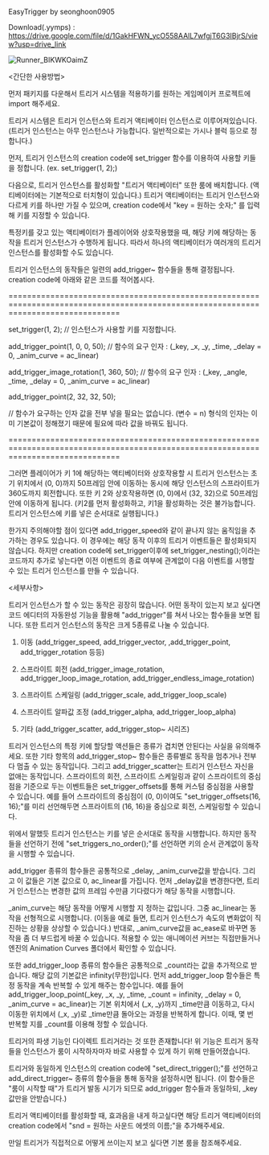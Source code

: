 EasyTrigger by seonghoon0905

Download(.yymps) : https://drive.google.com/file/d/1GakHFWN_ycO558AAlL7wfgjT6G3IBjrS/view?usp=drive_link

![Runner_BIKWKOaimZ](https://github.com/user-attachments/assets/22c9ed09-ae27-4fb4-8bed-d75146f161bd)

<간단한 사용방법>


먼저 패키지를 다운해서 트리거 시스템을 적용하기를 원하는 게임메이커 프로젝트에 import 해주세요. 

트리거 시스템은 트리거 인스턴스와 트리거 액티베이터 인스턴스로 이루어져있습니다.
(트리거 인스턴스는 아무 인스턴스나 가능합니다. 일반적으로는 가시나 블럭 등으로 정합니다.)

먼저, 트리거 인스턴스의 creation code에 set_trigger 함수를 이용하여 사용할 키들을 정합니다.
(ex. set_trigger(1, 2);)

다음으로, 트리거 인스턴스를 활성화할 "트리거 액티베이터" 또한 룸에 배치합니다. (액티베이터에는 기본적으로 터치형이 있습니다.)
트리거 액티베이터는 트리거 인스턴스와 다르게 키를 하나만 가질 수 있으며, creation code에서 "key = 원하는 숫자;" 를 입력해 키를 지정할 수 있습니다.

특정키를 갖고 있는 액티베이터가 플레이어와 상호작용했을 때, 해당 키에 해당하는 동작을 트리거 인스턴스가 수행하게 됩니다. 
따라서 하나의 액티베이터가 여러개의 트리거 인스턴스를 활성화할 수도 있습니다. 

트리거 인스턴스의 동작들은 일련의 add_trigger~ 함수들을 통해 결정됩니다. 
creation code에 아래와 같은 코드를 적어봅시다. 

====================================================================================================================================

set_trigger(1, 2); // 인스턴스가 사용할 키를 지정합니다.

add_trigger_point(1, 0, 0, 50); // 함수의 요구 인자 : (_key, _x, _y, _time, _delay = 0, _anim_curve = ac_linear)

add_trigger_image_rotation(1, 360, 50); // 함수의 요구 인자 : (_key, _angle, _time, _delay = 0, _anim_curve = ac_linear)

add_trigger_point(2, 32, 32, 50);

// 함수가 요구하는 인자 값을 전부 넣을 필요는 없습니다. (변수 = n) 형식의 인자는 이미 기본값이 정해졌기 때문에 필요에 따라 값을 바꿔도 됩니다.

====================================================================================================================================

그러면 플레이어가 키 1에 해당하는 액티베이터와 상호작용할 시 트리거 인스턴스는 초기 위치에서 (0, 0)까지 
50프레임 안에 이동하는 동시에 해당 인스턴스의 스프라이트가 360도까지 회전합니다. 또한 키 2와 상호작용하면 (0, 0)에서 (32, 32)으로 50프레임 안에 이동하게 됩니다.
(키2를 먼저 활성화하고, 키1을 활성화하는 것은 불가능합니다. 트리거 인스턴스에 키를 넣은 순서대로 실행됩니다.)

한가지 주의해야할 점이 있다면 add_trigger_speed와 같이 끝나지 않는 움직임을 추가하는 경우도 있습니다. 
이 경우에는 해당 동작 이후의 트리거 이벤트들은 활성화되지 않습니다. 
하지만 creation code에 set_trigger이후에 set_trigger_nesting();이라는 코드까지 추가로 넣는다면 이전 이벤트의 종료 여부에 관계없이 다음 이벤트를 시행할 수 있는 트리거 인스턴스를 만들 수 있습니다.


<세부사항>

트리거 인스턴스가 할 수 있는 동작은 굉장히 많습니다. 어떤 동작이 있는지 보고 싶다면 코드 에디터의 자동완성 기능을 활용해 "add_trigger"를 쳐서 나오는 함수들을 보면 됩니다.
또한 트리거 인스턴스의 동작은 크게 5종류로 나눌 수 있습니다.

1. 이동 (add_trigger_speed, add_trigger_vector, ,add_trigger_point, add_trigger_rotation 등등)

2. 스프라이트 회전 (add_trigger_image_rotation, add_trigger_loop_image_rotation, add_trigger_endless_image_rotation)

3. 스프라이트 스케일링 (add_trigger_scale, add_trigger_loop_scale)

4. 스프라이트 알파값 조정 (add_trigger_alpha, add_trigger_loop_alpha)

5. 기타 (add_trigger_scatter, add_trigger_stop~ 시리즈)

트리거 인스턴스의 특정 키에 할당할 액션들은 종류가 겹치면 안된다는 사실을 유의해주세요.
또한 기타 항목의 add_trigger_stop~ 함수들은 종류별로 동작을 멈추거나 전부 다 멈출 수 있는 동작입니다. 
그리고 add_trigger_scatter는 트리거 인스턴스 자신을 없애는 동작입니다.
스프라이트의 회전, 스프라이트 스케일링과 같이 스프라이트의 중심점을 기준으로 두는 이벤트들은 set_trigger_offsets를 통해 커스텀 중심점을 사용할 수 있습니다.
예를 들어 스프라이트의 중심점이 (0, 0)이여도 "set_trigger_offsets(16, 16);"를 미리 선언해두면 스프라이트의 (16, 16)을 중심으로 회전, 스케일링할 수 있습니다.

위에서 말했듯 트리거 인스턴스는 키를 넣은 순서대로 동작을 시행합니다. 하지만 동작들을 선언하기 전에 "set_triggers_no_order();"를 선언하면 키의 순서 관계없이 동작을 시행할 수 있습니다.

add_trigger 종류의 함수들은 공통적으로 _delay, _anim_curve값을 받습니다. 그리고 이 값들은 기본 값으로 0, ac_linear를 가집니다.
먼저 _delay값을 변경한다면, 트리거 인스턴스는 변경한 값의 프레임 수만큼 기다렸다가 해당 동작을 시행합니다.

_anim_curve는 해당 동작을 어떻게 시행할 지 정하는 값입니다. 그중 ac_linear는 동작을 선형적으로 시행합니다. 
(이동을 예로 들면, 트리거 인스턴스가 속도의 변화없이 직진하는 상황을 상상할 수 있습니다.)
반대로, _anim_curve값을 ac_ease로 바꾸면 동작을 좀 더 부드럽게 바꿀 수 있습니다. 
적용할 수 있는 애니메이션 커브는 직접만들거나 엔진의 Animation Curves 폴더에서 확인할 수 있습니다.

또한 add_trigger_loop 종류의 함수들은 공통적으로 _count라는 값을 추가적으로 받습니다. 해당 값의 기본값은 infinity(무한)입니다.
먼저 add_trigger_loop 함수들은 특정 동작을 계속 반복할 수 있게 해주는 함수입니다. 
예를 들어 add_trigger_loop_point(_key, _x, _y, _time, _count = infinity, _delay = 0, _anim_curve = ac_linear)는 기본 위치에서 (_x, _y)까지 _time만큼 이동하고, 다시 이동한 위치에서 (_x, _y)로 _time만큼 돌아오는 과정을 반복하게 합니다. 이때, 몇 번 반복할 지를 _count를 이용해 정할 수 있습니다.

트리거의 파생 기능인 다이렉트 트리거라는 것 또한 존재합니다!
위 기능은 트리거 동작들을 인스턴스가 룸이 시작하자마자 바로 사용할 수 있게 하기 위해 만들어졌습니다.

트리거와 동일하게 인스턴스의 creation code에 "set_direct_trigger();"를 선언하고 
add_direct_trigger~ 종류의 함수들을 통해 동작을 설정하시면 됩니다. (이 함수들은 "룸이 시작할 때"가 트리거 발동 시기가 되므로 add_trigger 함수들과 동일하되, _key 값만을 안받습니다.)

트리거 액티베이터를 활성화할 때, 효과음을 내게 하고싶다면 해당 트리거 액티베이터의 creation code에서 "snd = 원하는 사운드 에셋의 이름;"을 추가해주세요.

만일 트리거가 직접적으로 어떻게 쓰이는지 보고 싶다면 기본 룸을 참조해주세요.
